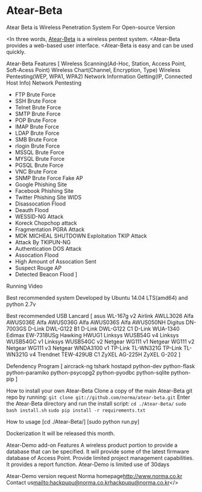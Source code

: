 # Atear-Beta
Atear Beta is Wireless Penetration System For Open-source Version

<In three words, <a href="norma.com">Atear-Beta</a> is a wireless pentest system.
<Atear-Beta provides a web-based user interface.
<Atear-Beta is easy and can be used quickly.

Atear-Beta Features
[
Wireless Scanning(Ad-Hoc, Station, Access Point, Soft-Acess Point)
Wireless Chart(Channel, Encryption, Type)
Wireless Pentesting(WEP, WPA1, WPA2)
Network Information Getting(IP, Connected Host Info)
Network Pentesting
- FTP Brute Force
- SSH Brute Force
- Telnet Brute Force
- SMTP Brute Force
- POP Brute Force
- IMAP Brute Force
- LDAP Brute Force
- SMB Brute Force
- rlogin Brute Force
- MSSQL Brute Force
- MYSQL Brute Force
- PGSQL Brute Force
- VNC Brute Force
- SNMP Brute Force
Fake AP
- Google Phishing Site
- Facebook Phishing Site
- Twitter Phishing Site
WIDS
- Disassocation Flood
- Deauth Flood
- WESSID-NG Attack
- Koreck Chopchop attack
- Fragmentation PGRA Attack
- MDK MICHEAL SHUTDOWN Exploitation TKIP Attack
- Attack By TKIPUN-NG
- Authentication DOS Attack
- Assocation Flood
- High Amount of Assocation Sent
- Suspect Rouge AP
- Detected Beacon Flood
]

Running Video
<Youtube Link>

Best recommended system
Developed by Ubuntu 14.04 LTS(amd64) and python 2.7v

Best recommended USB Lancard
[
asus WL-167g v2
Airlink AWLL3026
Alfa AWUS036E
Alfa AWUS036G
Alfa AWUS036S
Alfa AWUS050NH
Digitus DN-7003GS
D-Link DWL-G122 B1
D-Link DWL-G122 C1
D-Link WUA-1340
Edimax EW-7318USg
Hawking HWUG1
Linksys WUSB54G v4
Linksys WUSB54GC v1
Linksys WUSB54GC v2
Netgear WG111 v1
Netgear WG111 v2
Netgear WG111 v3
Netgear WNDA3100 v1
TP-Link TL-WN321G
TP-Link TL-WN321G v4
Trendnet TEW-429UB C1
ZyXEL AG-225H
ZyXEL G-202
]

Defendency Program
[
aircrack-ng
tshark
hostapd
python-dev
python-flask
python-paramiko
python-psycopg2
python-pyodbc
python-sqlite
python-pip
]

How to install your own Atear-Beta
Clone a copy of the main Atear-Beta git repo by running:
`git clone git://github.com/norma/atear-beta.git`
Enter the Atear-Beta directory and run the install script:
`cd ./Atear-Beta/`
`sudo bash install.sh`
`sudo pip install -r requirements.txt`

How to usage
[cd ./Atear-Beta/]
[sudo python run.py]

Dockerization
It will be released this month.

Atear-Demo add-on Features
A wireless product portion to provide a database that can be specified.
It will provide some of the latest firmware database of Access Point.
Provide limited project management capabilities.
It provides a report function.
<red>Atear-Demo is limited use of 30days</red>

Atear-Demo version request
Norma homepage<a href=http://www.norma.co.kr>http://www.norma.co.kr</a>
Contact us<mailto:hackpupu@norma.co.kr>hackpupu@norma.co.kr</>
